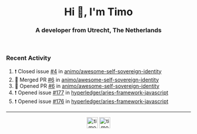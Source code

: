 <h1 align="center">Hi 👋, I'm Timo</h1>
<h3 align="center">A developer from Utrecht, The Netherlands</h3>
<br/>
<!-- https://github.com/rahuldkjain/github-profile-readme-generator --!>

<!--  <p align="left"><img src="https://github-readme-stats.vercel.app/api?username=timoglastra&show_icons=true&count_private=true&" alt="timoglastra" /></p> --!>

<!--
Github language stats
<p align="left"><img src="https://github-readme-stats.vercel.app/api/top-langs/?username=timoglastra&layout=compact" alt="timoglastra" /><p>
-->

<!-- Codestats language stats -->
<!-- <p align="left"><img src="https://codestats-readme.vercel.app/api/top-langs/?username=timoglastra&layout=compact&language_count=12" alt="timoglastra" /><p>    --!>
  
<h3>Recent Activity</h3>

<!--START_SECTION:activity-->
1. ❗️ Closed issue [#4](https://github.com/animo/awesome-self-sovereign-identity/issues/4) in [animo/awesome-self-sovereign-identity](https://github.com/animo/awesome-self-sovereign-identity)
2. 🎉 Merged PR [#6](https://github.com/animo/awesome-self-sovereign-identity/pull/6) in [animo/awesome-self-sovereign-identity](https://github.com/animo/awesome-self-sovereign-identity)
3. 💪 Opened PR [#6](https://github.com/animo/awesome-self-sovereign-identity/pull/6) in [animo/awesome-self-sovereign-identity](https://github.com/animo/awesome-self-sovereign-identity)
4. ❗️ Opened issue [#177](https://github.com/hyperledger/aries-framework-javascript/issues/177) in [hyperledger/aries-framework-javascript](https://github.com/hyperledger/aries-framework-javascript)
5. ❗️ Opened issue [#176](https://github.com/hyperledger/aries-framework-javascript/issues/176) in [hyperledger/aries-framework-javascript](https://github.com/hyperledger/aries-framework-javascript)
<!--END_SECTION:activity-->

---

<p align="center">
<a href="https://twitter.com/timoglastra" target="blank"><img align="center" src="https://cdn.jsdelivr.net/npm/simple-icons@3.0.1/icons/twitter.svg" alt="timoglastra" height="30" width="30" /></a>
<a href="https://linkedin.com/in/timoglastra" target="blank"><img align="center" src="https://cdn.jsdelivr.net/npm/simple-icons@3.0.1/icons/linkedin.svg" alt="timoglastra" height="30" width="30" /></a>
</p>



